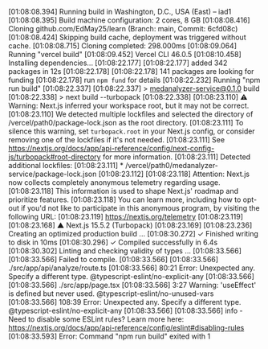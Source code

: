 [01:08:08.394] Running build in Washington, D.C., USA (East) – iad1
[01:08:08.395] Build machine configuration: 2 cores, 8 GB
[01:08:08.416] Cloning github.com/EdMay25/learn (Branch: main, Commit: 6cfd08c)
[01:08:08.424] Skipping build cache, deployment was triggered without cache.
[01:08:08.715] Cloning completed: 298.000ms
[01:08:09.064] Running "vercel build"
[01:08:09.452] Vercel CLI 46.0.5
[01:08:10.458] Installing dependencies...
[01:08:22.177] 
[01:08:22.177] added 342 packages in 12s
[01:08:22.178] 
[01:08:22.178] 141 packages are looking for funding
[01:08:22.178]   run `npm fund` for details
[01:08:22.232] Running "npm run build"
[01:08:22.337] 
[01:08:22.337] > medanalyzer-service@0.1.0 build
[01:08:22.338] > next build --turbopack
[01:08:22.338] 
[01:08:23.110]  ⚠ Warning: Next.js inferred your workspace root, but it may not be correct.
[01:08:23.110]  We detected multiple lockfiles and selected the directory of /vercel/path0/package-lock.json as the root directory.
[01:08:23.111]  To silence this warning, set `turbopack.root` in your Next.js config, or consider removing one of the lockfiles if it's not needed.
[01:08:23.111]    See https://nextjs.org/docs/app/api-reference/config/next-config-js/turbopack#root-directory for more information.
[01:08:23.111]  Detected additional lockfiles: 
[01:08:23.111]    * /vercel/path0/medanalyzer-service/package-lock.json
[01:08:23.112] 
[01:08:23.118] Attention: Next.js now collects completely anonymous telemetry regarding usage.
[01:08:23.118] This information is used to shape Next.js' roadmap and prioritize features.
[01:08:23.118] You can learn more, including how to opt-out if you'd not like to participate in this anonymous program, by visiting the following URL:
[01:08:23.119] https://nextjs.org/telemetry
[01:08:23.119] 
[01:08:23.168]    ▲ Next.js 15.5.2 (Turbopack)
[01:08:23.169] 
[01:08:23.236]    Creating an optimized production build ...
[01:08:30.272]  ✓ Finished writing to disk in 10ms
[01:08:30.296]  ✓ Compiled successfully in 6.4s
[01:08:30.302]    Linting and checking validity of types ...
[01:08:33.566] 
[01:08:33.566] Failed to compile.
[01:08:33.566] 
[01:08:33.566] ./src/app/api/analyze/route.ts
[01:08:33.566] 80:21  Error: Unexpected any. Specify a different type.  @typescript-eslint/no-explicit-any
[01:08:33.566] 
[01:08:33.566] ./src/app/page.tsx
[01:08:33.566] 3:27  Warning: 'useEffect' is defined but never used.  @typescript-eslint/no-unused-vars
[01:08:33.566] 108:39  Error: Unexpected any. Specify a different type.  @typescript-eslint/no-explicit-any
[01:08:33.566] 
[01:08:33.566] info  - Need to disable some ESLint rules? Learn more here: https://nextjs.org/docs/app/api-reference/config/eslint#disabling-rules
[01:08:33.593] Error: Command "npm run build" exited with 1